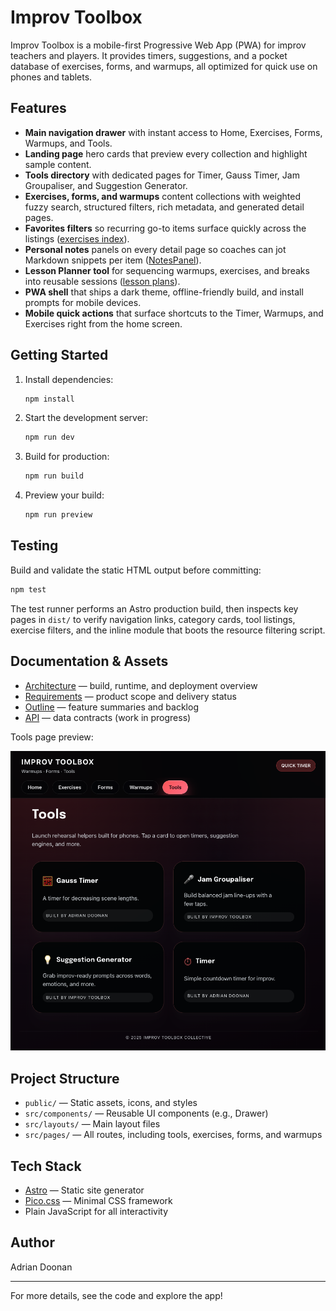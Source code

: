 # Improv Toolbox

Improv Toolbox is a mobile-first Progressive Web App (PWA) for improv teachers and players. It provides timers, suggestions, and a pocket database of exercises, forms, and warmups, all optimized for quick use on phones and tablets.

## Features

- **Main navigation drawer** with instant access to Home, Exercises, Forms, Warmups, and Tools.
- **Landing page** hero cards that preview every collection and highlight sample content.
- **Tools directory** with dedicated pages for Timer, Gauss Timer, Jam Groupaliser, and Suggestion Generator.
- **Exercises, forms, and warmups** content collections with weighted fuzzy search, structured filters, rich metadata, and generated detail pages.
- **Favorites filters** so recurring go-to items surface quickly across the listings ([exercises index](src/pages/exercises/index.astro)).
- **Personal notes** panels on every detail page so coaches can jot Markdown snippets per item ([NotesPanel](src/components/NotesPanel.astro)).
- **Lesson Planner tool** for sequencing warmups, exercises, and breaks into reusable sessions ([lesson plans](src/pages/tools/lesson-plans/index.astro)).
- **PWA shell** that ships a dark theme, offline-friendly build, and install prompts for mobile devices.
- **Mobile quick actions** that surface shortcuts to the Timer, Warmups, and Exercises right from the home screen.

## Getting Started

1. Install dependencies:
   ```sh
   npm install
   ```
2. Start the development server:
   ```sh
   npm run dev
   ```
3. Build for production:
   ```sh
   npm run build
   ```
4. Preview your build:
   ```sh
   npm run preview
   ```

## Testing

Build and validate the static HTML output before committing:

```sh
npm test
```

The test runner performs an Astro production build, then inspects key pages in `dist/` to verify navigation links, category cards, tool listings, exercise filters, and the inline module that boots the resource filtering script.

## Documentation & Assets

- [Architecture](docs/architecture.md) — build, runtime, and deployment overview
- [Requirements](docs/requirements.md) — product scope and delivery status
- [Outline](docs/outline.md) — feature summaries and backlog
- [API](docs/api.md) — data contracts (work in progress)

Tools page preview:

![tools page](docs/images/tools-page.png)

## Project Structure

- `public/` — Static assets, icons, and styles
- `src/components/` — Reusable UI components (e.g., Drawer)
- `src/layouts/` — Main layout files
- `src/pages/` — All routes, including tools, exercises, forms, and warmups

## Tech Stack

- [Astro](https://astro.build/) — Static site generator
- [Pico.css](https://picocss.com/) — Minimal CSS framework
- Plain JavaScript for all interactivity

## Author

Adrian Doonan

---

For more details, see the code and explore the app!
